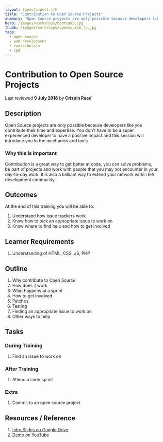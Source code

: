 ```yaml
---
layout: layouts/post.njk
title: "Contribution to Open Source Projects"
summary: "Open Source projects are only possible because developers like you contribute their time and expertise. You don't have to be a super experienced developer to have a positive impact and this session will introduce you to the mechanics and tools"
hero: /images/workshops/bootcamp.jpg
thumb: /images/workshops/opensource_tn.jpg
tags:
  - open source
  - web development
  - contribution
  - cpd
---
```


# Contribution to Open Source Projects
Last reviewed **9 July 2018** by **Crispin Read**

## Description
Open Source projects are only possible because developers like you contribute their time and expertise. You don't have to be a super experienced developer to have a positive impact and this session will introduce you to the mechanics and tools

### Why this is important
Contribution is a great way to get better at code, you can solve problems, be part of projects and work with people that you may not encounter in your day-to-day work. it is also a brilliant way to extend your network within teh development community.

## Outcomes

At the end of this training you will be able to:
1. Understand how issue trackers work
1. Know how to pick an appropriate issue to work on
1. Know where to find help and how to get involved

## Learner Requirements

1. Understanding of HTML, CSS, JS, PHP


## Outline

1. Why contribute to Open Source
1. How does it work
1. What happens at a sprint
1. How to get involved
1. Patches
1. Testing
1. Finding an appropriate issue to work on
1. Other ways to help

## Tasks

### During Training
1. Find an issue to work on

### After Training
1. Attend a code sprint

### Extra
1. Commit to an open source project

## Resources / Reference

1. [Intro Slides on Google Drive](#)
1. [Demo on YouTube](#)

